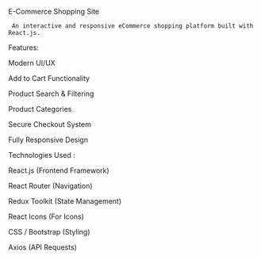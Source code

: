  E-Commerce Shopping Site
 
     An interactive and responsive eCommerce shopping platform built with React.js.

Features:

 Modern UI/UX
 
 Add to Cart Functionality
 
 Product Search & Filtering
 
 Product Categories
 
 Secure Checkout System
 
 Fully Responsive Design

 Technologies Used :
 
React.js  (Frontend Framework)

React Router  (Navigation)

Redux Toolkit  (State Management)

React Icons  (For Icons)

 CSS / Bootstrap  (Styling)
 
Axios  (API Requests)

 
